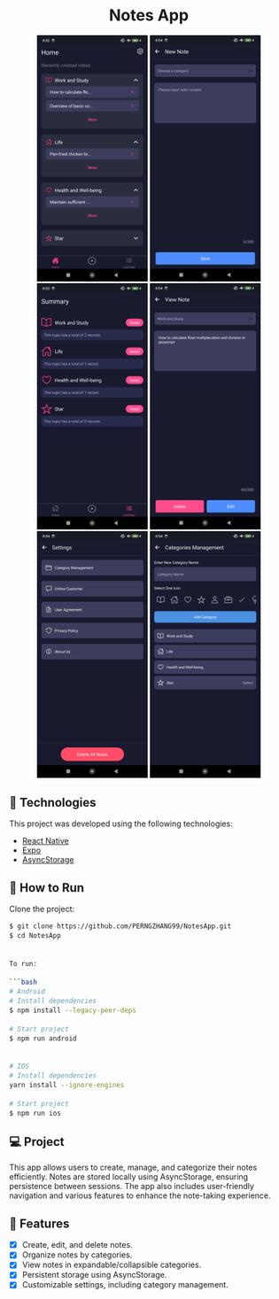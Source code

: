 <div align="center">
    <h1>Notes App</h1>
</div>

<div align="center">
    <img style="width: 200px;" src="https://github.com/PERNGZHANG99/NotesApp/blob/main/img/homePage.jpg?raw=true" alt="homePage"/>
    <img style="width: 200px;" src="https://github.com/PERNGZHANG99/NotesApp/blob/main/img/newNotePage.jpg?raw=true" alt="newNote"/>
    <img style="width: 200px;" src="https://github.com/PERNGZHANG99/NotesApp/blob/main/img/summaryPage.jpg?raw=true" alt="summaryPage"/>
    <img style="width: 200px;" src="https://github.com/PERNGZHANG99/NotesApp/blob/main/img/viewNotePage.jpg?raw=true" alt="viewNotePage"/>
    <img style="width: 200px;" src="https://github.com/PERNGZHANG99/NotesApp/blob/main/img/settingPage.jpg?raw=true" alt="settingPage"/>
    <img style="width: 200px;" src="https://github.com/PERNGZHANG99/NotesApp/blob/main/img/categoriesManagementPage.jpg?raw=true" alt="categoriesManagementPage"/>
</div>

## 🧪 Technologies

This project was developed using the following technologies:

- [React Native](https://reactnative.dev/)
- [Expo](https://expo.dev/)
- [AsyncStorage](https://react-native-async-storage.github.io/async-storage/)

## 🚀 How to Run

Clone the project:

```bash
$ git clone https://github.com/PERNGZHANG99/NotesApp.git
$ cd NotesApp


To run:

```bash
# Android
# Install dependencies
$ npm install --legacy-peer-deps

# Start project
$ npm run android


# IOS
# Install dependencies
yarn install --ignore-engines

# Start project
$ npm run ios

```

## 💻 Project

This app allows users to create, manage, and categorize their notes efficiently. Notes are stored locally using AsyncStorage, ensuring persistence between sessions. The app also includes user-friendly navigation and various features to enhance the note-taking experience.

## 🌟 Features
- [x] Create, edit, and delete notes.
- [x] Organize notes by categories.
- [x] View notes in expandable/collapsible categories.
- [x] Persistent storage using AsyncStorage.
- [x] Customizable settings, including category management.
